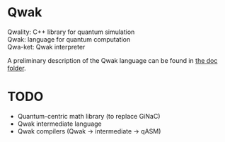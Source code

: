 # Qwak

Qwality: C++ library for quantum simulation  
Qwak: language for quantum computation  
Qwa-ket: Qwak interpreter

A preliminary description of the Qwak language can be found in [the doc folder](doc/qwak_v1.pdf).

# TODO

* Quantum-centric math library (to replace GiNaC)  
* Qwak intermediate language  
* Qwak compilers (Qwak -> intermediate -> qASM)

